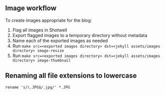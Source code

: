 ## Image workflow

To create images appropriate for the blog:

1. Flag all images in Shotwell
2. Export flagged images to a temporary directory without metadata
3. Name each of the exported images as needed
4. Run `make src=<exported images directory> dst=<jekyll assets/images directory> image-resize`
5. Run `make src=<exported images directory> dst=<jekyll assets/images directory> image-thumbnail`

## Renaming all file extensions to lowercase

`rename 's/\.JPG$/.jpg/' *.JPG`
